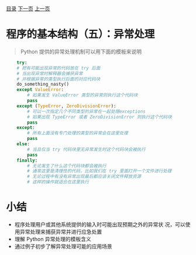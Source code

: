 [目录](README.md)   [下一页](python-1007.md)    [上一页](python-1005.md)

# 程序的基本结构（五）：异常处理
> Python 提供的异常处理机制可以用下面的模板来说明

```python
    try:
    # 把有可能出现异常的代码放在 try 后面
    # 当出现异常时解释器会捕获异常
    # 并根据异常的类型执行后面的对应代码块
    do_something_nasty()
    except ValueError:
        # 如果发生 ValueError 类型的异常则执行这个代码块
        pass
    except (TypeError, ZeroDivisionError):
        # 可以一次指定几个不同类型的异常在一起处理exceptions
        # 如果出现 TypeError 或者 ZeroDivisionError 则执行这个代码块
        pass
    except:
        # 所有上面没有专门处理的类型的异常会在这里处理
        pass
    else:
        # 当且仅当 try 代码块里无异常发生时这个代码块会被执行
        pass
    finally:
        # 无论发生了什么这个代码块都会被执行
        # 通常这里是清理性的代码，比如我们在 try 里面打开一个文件进行处理
        # 无论过程中有没有异常出现最后都应该关闭文件释放资源
        # 这样的操作就适合在这里执行
```
# 小结
- 程序处理用户或其他系统提供的输入时可能出现预期之外的异常状     况，可以使用异常处理来捕获异常并进行应急处置
- 理解 Python 异常处理的模板含义
- 通过例子初步了解异常处理可能的应用场景